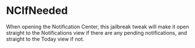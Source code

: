 # NCIfNeeded
When opening the Notification Center, this jailbreak tweak will make it open straight to the Notifications view if there are any pending notifications, and straight to the Today view if not.
